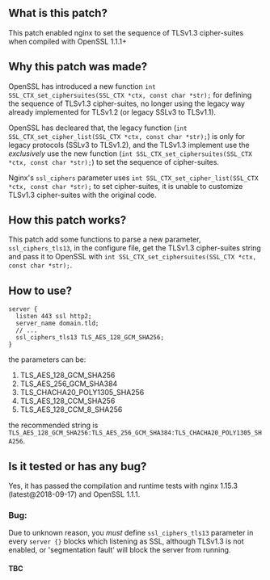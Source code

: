 ## What is this patch?

This patch enabled nginx to set the sequence of TLSv1.3 cipher-suites when compiled with OpenSSL 1.1.1+

## Why this patch was made?

OpenSSL has introduced a new function `int SSL_CTX_set_ciphersuites(SSL_CTX *ctx, const char *str);` for defining the sequence of TLSv1.3 cipher-suites, no longer using the legacy way already implemented for TLSv1.2 (or legacy SSLv3 to TLSv1.1).

OpenSSL has decleared that, the legacy function (`int SSL_CTX_set_cipher_list(SSL_CTX *ctx, const char *str);`) is only for legacy protocols (SSLv3 to TLSv1.2), and the TLSv1.3 implement use the _exclusively_ use the new function (`int SSL_CTX_set_ciphersuites(SSL_CTX *ctx, const char *str);`) to set the sequence of cipher-suites.

Nginx's `ssl_ciphers` parameter uses `int SSL_CTX_set_cipher_list(SSL_CTX *ctx, const char *str);` to set cipher-suites, it is unable to customize TLSv1.3 cipher-suites with the original code.

## How this patch works?

This patch add some functions to parse a new parameter, `ssl_ciphers_tls13`, in the configure file, get the TLSv1.3 cipher-suites string and pass it to OpenSSL with `int SSL_CTX_set_ciphersuites(SSL_CTX *ctx, const char *str);`.

## How to use?
```
server {
  listen 443 ssl http2;
  server_name domain.tld;
  // ...
  ssl_ciphers_tls13 TLS_AES_128_GCM_SHA256;
}
```
the parameters can be:

1. TLS_AES_128_GCM_SHA256
2. TLS_AES_256_GCM_SHA384
3. TLS_CHACHA20_POLY1305_SHA256
4. TLS_AES_128_CCM_SHA256
5. TLS_AES_128_CCM_8_SHA256

the recommended string is `TLS_AES_128_GCM_SHA256:TLS_AES_256_GCM_SHA384:TLS_CHACHA20_POLY1305_SHA256`.

## Is it tested or has any bug?

Yes, it has passed the compilation and runtime tests with nginx 1.15.3 (latest@2018-09-17) and OpenSSL 1.1.1.

### Bug:

Due to unknown reason, you _must_ define `ssl_ciphers_tls13` parameter in every `server {}` blocks which listening as SSL, although TLSv1.3 is not enabled, or 'segmentation fault' will block the server from running.

#### TBC

